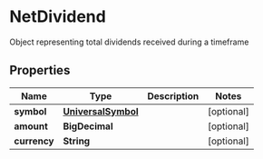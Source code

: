 

# NetDividend

Object representing total dividends received during a timeframe

## Properties

| Name | Type | Description | Notes |
|------------ | ------------- | ------------- | -------------|
|**symbol** | [**UniversalSymbol**](UniversalSymbol.md) |  |  [optional] |
|**amount** | **BigDecimal** |  |  [optional] |
|**currency** | **String** |  |  [optional] |



